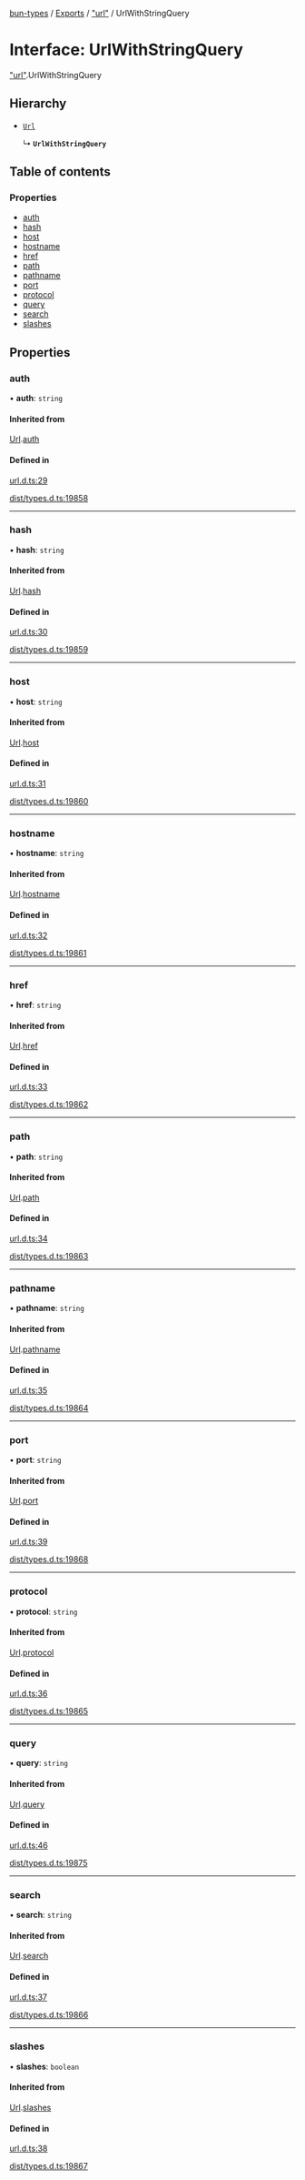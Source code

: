 [bun-types](../README.md) / [Exports](../modules.md) / ["url"](../modules/url_.md) / UrlWithStringQuery

# Interface: UrlWithStringQuery

["url"](../modules/url_.md).UrlWithStringQuery

## Hierarchy

- [`Url`](url_.Url-1.md)

  ↳ **`UrlWithStringQuery`**

## Table of contents

### Properties

- [auth](url_.UrlWithStringQuery.md#auth)
- [hash](url_.UrlWithStringQuery.md#hash)
- [host](url_.UrlWithStringQuery.md#host)
- [hostname](url_.UrlWithStringQuery.md#hostname)
- [href](url_.UrlWithStringQuery.md#href)
- [path](url_.UrlWithStringQuery.md#path)
- [pathname](url_.UrlWithStringQuery.md#pathname)
- [port](url_.UrlWithStringQuery.md#port)
- [protocol](url_.UrlWithStringQuery.md#protocol)
- [query](url_.UrlWithStringQuery.md#query)
- [search](url_.UrlWithStringQuery.md#search)
- [slashes](url_.UrlWithStringQuery.md#slashes)

## Properties

### auth

• **auth**: `string`

#### Inherited from

[Url](url_.Url-1.md).[auth](url_.Url-1.md#auth)

#### Defined in

[url.d.ts:29](https://github.com/valgaze/bun-types/blob/5e53f27/url.d.ts#L29)

[dist/types.d.ts:19858](https://github.com/valgaze/bun-types/blob/5e53f27/dist/types.d.ts#L19858)

___

### hash

• **hash**: `string`

#### Inherited from

[Url](url_.Url-1.md).[hash](url_.Url-1.md#hash)

#### Defined in

[url.d.ts:30](https://github.com/valgaze/bun-types/blob/5e53f27/url.d.ts#L30)

[dist/types.d.ts:19859](https://github.com/valgaze/bun-types/blob/5e53f27/dist/types.d.ts#L19859)

___

### host

• **host**: `string`

#### Inherited from

[Url](url_.Url-1.md).[host](url_.Url-1.md#host)

#### Defined in

[url.d.ts:31](https://github.com/valgaze/bun-types/blob/5e53f27/url.d.ts#L31)

[dist/types.d.ts:19860](https://github.com/valgaze/bun-types/blob/5e53f27/dist/types.d.ts#L19860)

___

### hostname

• **hostname**: `string`

#### Inherited from

[Url](url_.Url-1.md).[hostname](url_.Url-1.md#hostname)

#### Defined in

[url.d.ts:32](https://github.com/valgaze/bun-types/blob/5e53f27/url.d.ts#L32)

[dist/types.d.ts:19861](https://github.com/valgaze/bun-types/blob/5e53f27/dist/types.d.ts#L19861)

___

### href

• **href**: `string`

#### Inherited from

[Url](url_.Url-1.md).[href](url_.Url-1.md#href)

#### Defined in

[url.d.ts:33](https://github.com/valgaze/bun-types/blob/5e53f27/url.d.ts#L33)

[dist/types.d.ts:19862](https://github.com/valgaze/bun-types/blob/5e53f27/dist/types.d.ts#L19862)

___

### path

• **path**: `string`

#### Inherited from

[Url](url_.Url-1.md).[path](url_.Url-1.md#path)

#### Defined in

[url.d.ts:34](https://github.com/valgaze/bun-types/blob/5e53f27/url.d.ts#L34)

[dist/types.d.ts:19863](https://github.com/valgaze/bun-types/blob/5e53f27/dist/types.d.ts#L19863)

___

### pathname

• **pathname**: `string`

#### Inherited from

[Url](url_.Url-1.md).[pathname](url_.Url-1.md#pathname)

#### Defined in

[url.d.ts:35](https://github.com/valgaze/bun-types/blob/5e53f27/url.d.ts#L35)

[dist/types.d.ts:19864](https://github.com/valgaze/bun-types/blob/5e53f27/dist/types.d.ts#L19864)

___

### port

• **port**: `string`

#### Inherited from

[Url](url_.Url-1.md).[port](url_.Url-1.md#port)

#### Defined in

[url.d.ts:39](https://github.com/valgaze/bun-types/blob/5e53f27/url.d.ts#L39)

[dist/types.d.ts:19868](https://github.com/valgaze/bun-types/blob/5e53f27/dist/types.d.ts#L19868)

___

### protocol

• **protocol**: `string`

#### Inherited from

[Url](url_.Url-1.md).[protocol](url_.Url-1.md#protocol)

#### Defined in

[url.d.ts:36](https://github.com/valgaze/bun-types/blob/5e53f27/url.d.ts#L36)

[dist/types.d.ts:19865](https://github.com/valgaze/bun-types/blob/5e53f27/dist/types.d.ts#L19865)

___

### query

• **query**: `string`

#### Inherited from

[Url](url_.Url-1.md).[query](url_.Url-1.md#query)

#### Defined in

[url.d.ts:46](https://github.com/valgaze/bun-types/blob/5e53f27/url.d.ts#L46)

[dist/types.d.ts:19875](https://github.com/valgaze/bun-types/blob/5e53f27/dist/types.d.ts#L19875)

___

### search

• **search**: `string`

#### Inherited from

[Url](url_.Url-1.md).[search](url_.Url-1.md#search)

#### Defined in

[url.d.ts:37](https://github.com/valgaze/bun-types/blob/5e53f27/url.d.ts#L37)

[dist/types.d.ts:19866](https://github.com/valgaze/bun-types/blob/5e53f27/dist/types.d.ts#L19866)

___

### slashes

• **slashes**: `boolean`

#### Inherited from

[Url](url_.Url-1.md).[slashes](url_.Url-1.md#slashes)

#### Defined in

[url.d.ts:38](https://github.com/valgaze/bun-types/blob/5e53f27/url.d.ts#L38)

[dist/types.d.ts:19867](https://github.com/valgaze/bun-types/blob/5e53f27/dist/types.d.ts#L19867)
